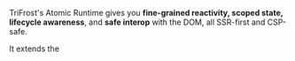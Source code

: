 TriFrost's Atomic Runtime gives you **fine-grained reactivity, scoped state, lifecycle awareness**, and **safe interop** with the DOM, all SSR-first and CSP-safe.

It extends the [<Script>](/docs/jsx-script-behavior) hydration model with a tiny (~8KB) runtime and per-node VMs.

The result? Island-level interactivity that composes, without client bundles.

> 💡 Read the blog: [How Atomic is TriFrost Atomic](/news/blog/how_atomic_is_trifrost_atomic)

---

### What Atomic adds
When you pass `atomic: true` to `createScript()`, every `<Script>` and their parent node gains:
- An isolated VM instance ID (`el.$uid`)
- Scoped pub/sub (`el.$publish`, `el.$subscribe`, ...)
- Reactive `data` proxy (`data.$watch`, `data.$set`, `data.$bind`)
- Lifecycle hooks (`el.$unmount`, `el.$mount`)
- Global store access (`$.storeSet`, `$.storeGet`, with reactive broadcasts)
- Access to the Atomic utils (`$.fire`, `$.on`, `$.fetch`, ...)
- Typed module access (`$.modal.open()`, `$.audio.play()`, ...) via the `Module(...)` factory + `createScript({modules})`

It's like a mini reactive runtime baked directly into your DOM tree.

---

### Runtime Footprint
When enabled:
- Adds **~8KB** static runtime (served once, cached forever)
- Injects **~100-200B** glue logic on a page with scripts

It’s faster, smaller, and safer than client frameworks.

---

### ✨ el Additions
With atomic enabled, each hydrated node (`el`) becomes a full VM host:
```tsx
<Script>{({el}) => {
  console.log(el.$uid);        // unique vm id
  el.$unmount = () => {};      // cleanup logic
  el.$publish('some:event');   // broadcast
  el.$subscribe('some:event', (val) => ...); // listen
}}</Script>
```

Each `el` now has:
- `el.$uid`: Deterministic ID
- `el.$unmount`: Called automatically when removed from DOM
- `el.$mount`: Called automatically once VM node has been instantiated
- `el.$subscribe(topic, fn)`: Method allowing you to subscribe to a topic on the pubsub relay
- `el.$subscribeOnce(topic, fn)`: Method allowing you to subscribe to a topic on the pubsub relay with automatic unsubscribe once triggered
- `el.$unsubscribe(topic)`: Method allowing you to unsubscribe from a specific topic on the pubsub relay
- `el.$publish(topic, data)`: Method allowing you to publish data to a specific topic on the pubsub relay
- Automatic integration with mutation observers and relay system
- `$.<module>`: Automatically injected when referenced in a `<Script>`, providing typed access to registered modules

##### Scoped Pub/Sub Relay
Every atomic script runs inside an isolated VM that can **communicate across nodes** using scoped [pub/sub](https://en.wikipedia.org/wiki/Publish%E2%80%93subscribe_pattern) messages.
```tsx
<Script>{({el}) => {
  el.$subscribe('filters:open', (val) => console.log('opened?', val));
  el.$publish('filters:open', true);
}}</Script>
```

These relay messages are:
- Fully isolated per page render
- Strongly typed via global `AtomicRelay` interface
- Automatically cleaned up on unmount

**Relay Typing**:
Each component can extend the global `AtomicRelay` with its own available messages:
```tsx
type FilterEvents = {
  'filters:open': boolean;
}

declare global {
  interface AtomicRelay extends FilterEvents {}
}

function MyFilters () {
  return <div>
    ...
    <Script>{({el}) => {
      ...
      el.$subscribe('filters:open', (val) => {
        val.toFixed(); // ❌ Error (val is boolean)
      });
      ...
    }}</Script>
  </div>;
}
```

**Cross-Component Pub/Sub Example:**
```tsx
{/* Component A */}
type ModalEvents = {
  'modal:open': void;
  'modal:close': void;
}

declare global {
  interface AtomicRelay extends ModalEvents {}
}

<Script>
  {({el}) => {
    el.$subscribe('modal:open', () => {
      el.classList.add('show');
    });
  }}
</Script>

{/* Component B */}
<Script>
  {({el}) => {
    const btn = el.querySelector('button');
    btn?.addEventListener('click', () => {
      el.$publish('modal:open');
    });
  }}
</Script>
```
Here, `Component B` opens `Component A`, without needing props, context, or DOM queries. Both scripts remain colocated and isolated.

> 💡 Relay is broadcast-style — anyone can publish, and any other `<Script>` VM can listen.

**Want to target just a parent?**
Use `$.fire(el, type)` to dispatch a DOM event to just the parent.
```tsx
{/* Inside a child component */}
<Script>
  {({el, $}) => {
    $.fire(el, 'custom:action', {data: {foo: 123}});
  }}
</Script>

{/* Inside a wrapping component */}
<Script>
  {({el}) => {
    el.addEventListener('custom:action', (e) => {
      console.log('Child wants to do something:', e.detail);
    });
  }}
</Script>
```
Unlike relay, `$.fire(...)` walks the DOM tree either up (default) or down. Perfect for scoped signals without global subscriptions.

Combined with the global store (below) and `AtomicRelay/AtomicStore` typing (also below), this gives you safe reactive messaging across the page.

##### 🌐 Global Store
TriFrost Atomic includes a global reactive store:
- Write with `$.storeSet('key', value)`
- Read with `$.storeGet('key')`
- Listen with `el.$subscribe('$store:key', handler)`

This store is:
- Fully reactive
- Deeply typed (via `AtomicStore`)
- Automatically hydrated from localStorage

**Usage:**
```tsx
<Script>{({el, $}) => {
  $.storeSet('theme', 'dark', {persist: true});
  const theme = $.storeGet('theme'); // 'dark'

  el.$subscribe('$store:theme', (val) => {
    el.setAttribute('data-theme', val);
  });
}}</Script>
```

**Behavior:**
- Setting a key emits `$store:key` event
- Deleting a key emits `$store:key` with `undefined`
- Persisted keys auto-hydrate on load (prefixed via `$tfs:`)

**Persistence Example:**
```typescript
$.storeSet('locale', 'en', {persist: true});
```

Store changes **automatically emit relay events**:
```tsx
$.storeSet('locale', 'en');
// Will auto trigger: el.$subscribe('$store:locale', ...)
```

Store values are deeply typed:
```tsx
const theme = $.storeGet('theme'); // Type: 'light' | 'dark'
```

This provides lightweight global coordination with zero globals.

**Store and Relay Together:**
```tsx
{/* Somewhere in Component A */}
<Script>
  {({el}) => {
    el.$subscribe('$store:theme', (val) => {
      console.log('Theme changed:', val);
      el.setAttribute('data-theme', val);
    });
  }}
</Script>

{/* Somewhere else in Component B */}
type StoreData = {
  theme: 'dark' | 'light'
};

declare global {
  interface AtomicStore extends StoreData {}
}

<Script>
  {({$}) => {
    $.storeSet('theme', 'dark'); // triggers A's listener
  }}
</Script>
```

This demonstrates:
- How store changes act like global pub/sub
- That VMs can subscribe to store changes as if they were events

##### 🔐 Global Contracts: AtomicRelay & AtomicStore
TriFrost uses **global ambient interfaces** for all relay/store typing.

There are currently two of these **ambient interfaces** available:
- `AtomicRelay`: type contract for `$publish` and `$subscribe`
- `AtomicStore`: type contract for `$.storeGet`, `$.storeSet`, and `$.storeDel`

This means:
- No passing around and importing of Event or Store types
- No manual unions
- Autocomplete works everywhere

These interfaces are available globally inside every `<Script>` **block or registered Module**, with no need to import or union types manually.

Let’s say your `Game` component defines its own events and store shape. By extending the ambient interfaces below, these types become globally available to all `<Script>` **and Module instances**, no imports needed:
```ts
// types.ts or within your component file
type GameEvents = {
  'game:evt:boot': void;
  'game:evt:countdown': void;
};

type GameStore = {
  gameConfig: {
    music: 'on' | 'off';
    difficulty: 'beginner' | 'intermediate' | 'expert';
  };
};

declare global {
  interface AtomicRelay extends GameEvents {}
  interface AtomicStore extends GameStore {}
}
```

✅ Each component or module can **extend the global AtomicRelay and AtomicStore types**. These declarations become ambiently available inside all `<Script>` **blocks and registered Modules**. No imports needed.

```tsx
<Script data={{ evtStart: 'game:evt:boot' as keyof AtomicRelay }}>
  {({ el, data, $ }) => {
    el.$subscribe(data.evtStart, () => {
      const music = $.storeGet('gameConfig').music;
      el.$publish(music === 'on' ? 'audio:play' : 'audio:pause');
    });

    el.$publish('game:evt:countdown');
  }}
</Script>
```

You get:
- 🔒 Strong typing for all `$.store*` and `$publish/$subscribe` calls
- 🚫 No manual unions or generics required
- ⚡ Fully typed `keyof AtomicStore` and `keyof AtomicRelay` autocomplete in any script/module
- ✅ Zero runtime cost

> 🧠 **Why this matters**
> This reduces ceremony, avoids repetition, and ensures consistent typing across your entire atomic runtime. It keeps your relay/store contract global, type-safe, and frictionless.

> 💡 **Modular by Design  **
> Since every component can safely extend `AtomicRelay` or `AtomicStore`, event and store contracts stay colocated,  without requiring a central registry or union types.

---

### ⌚ Reactive data Proxy
When atomic is enabled, the `data` object that you pass to your `<Script>` instances is elevated and automatically upgraded into a reactive proxy:

```tsx
<Script data={{count: 1}}>{({data}) => {
  data.$watch('count', (val) => console.log('Count:', val));

  data.$set('count', 5); // reactive
}}</Script>
```

You can:
- Call `$set(path, value)` for granular updates, or pass a full object for deep merges, or pass a path and an object for leaf merges
- Use `$watch(path, handler)` to respond to changes. The handler receives `(newVal, oldVal)`
- Bind data to DOM with `$bind(path, selector)` or `$bind(path, selector, watcher)` to bind **and** watch in one line

- `$set(path, val)` or deep-merge objects with `$set(val)`
- `$watch(path, fn)` to subscribe to changes. The watcher fn has the following signature arguments `(newVal, oldVal)`
- `$bind(path, selector)` to two-way bind to inputs, or `$bind(path, selector, watcher)` to combine a bind and watch in a single line

Everything is:
- Deeply typed (with your own `data` shape)
- Scoped to the current node
- Automatically cleaned up on DOM removal

Example form binding + backend update:
```tsx
<form>
  <fieldset>
    <legend>Type</legend>
    <label><input type="radio" name="type" value="all" /> All</label>
    <label><input type="radio" name="type" value="blog" /> Blog</label>
    <label><input type="radio" name="type" value="release" /> Release</label>
  </fieldset>
  {/* We pass initial filter state to clientside */}
  <Script data={{filters: {type: 'all'}}}>
    {({data, $}) => {
      /* Two-way bind radios with data proxy */
      data.$bind('filters.type', 'input[name="type"]');

      /* Watch for changes and refetch news */
      data.$watch('filters', async () => {
        const res = await $.fetch<DocumentFragment>('/filter-news', {
          method: 'POST',
          body: data.filters
        });

        /* If all's good, replace our current news list with the content from the server */
        if (res.ok && res.content) {
          document.getElementById('news-list')?.replaceWith(res.content);
        }
      });
    }}
  </Script>
</form>
<div id="news-list">
  {/* Initial server-rendered content, replaced on filter changes */}
</div>
```

Reactive data is minimal, atomic, and DOM-aware by default, no extra setup needed.

---

### 🌐 Global Store
Atomic exposes a shared global store for cross-component coordination:
```tsx
<Script data={{locale:'nl'}}>{({$}) => {
  $.storeSet('locale', data.locale);
  console.log($.storeGet('locale')); // -> 'nl'
}}</Script>
```

But more importantly:
- The store **hydrates automatically** from `localStorage` on load (using the `$tfs:` prefix)
- `$.storeSet(key, value)` **broadcasts** a `$store:key` relay event
- Use `el.$subscribe('$store:locale', handler)` to listen reactively anywhere
- Pass `{ persist: true }` to `storeSet` to persist the value to `localStorage`
- `$.storeDel(key)` removes a key from memory **and** localStorage, **and** triggers a relay event
- The store is **fully typed** via your `createScript<..., ..., Store>()` signature
```tsx
<Script>{({el, $}) => {
  /* Listen to locale update */
  el.$subscribe('$store:locale', (locale) => {
    ...
  });
}}</Script>
```

Ideal for global state like themes, locales, onboarding flags, and other app-wide coordination.

---

### 🧩 Atomic Modules

When using `createModule(...)` and passing your modules into `createScript({modules})`, all `<Script>` blocks gain typed access to those modules via `$.<name>`.

For example:
```tsx
<Script>
  {({ el, $ }) => {
    $.modal.open({ frag: '/about' });
    $.audio.play('intro');
  }}
</Script>
```

Modules are:
- Declared server-side
- Registered at the script level (not global)
- Auto-delivered just-in-time — no bundlers, no dead code

> ✅ They only ship when referenced in a `<Script>`, keeping your payloads atomic and minimal.

##### How to Define a Module
Below is an example `Modal` module (as seen in [Atomic Arcade](https://arcade.trifrost.dev) with full source [here](https://github.com/trifrost-js/example-atomic-arcade/blob/main/src/components/modules/Modal.tsx)):
```typescript
// Modal.ts
import {Module} from '~/script';

export function Modal () {
  return Module({
    name: 'modal',
    mod: ({ $ }) => {
      let root: HTMLDivElement | null = null;

      function open(frag: DocumentFragment) {
        root = $.create('div', { children: [frag] });
        document.body.appendChild(root);
      }

      return {
        open: async ({frag}:{frag:string}) => {
          if (root) root.remove();
          const res = await $.fetch<DocumentFragment>(frag);
          if (res.ok && res.content) open(res.content);
        },
        close: () => { root?.remove(); root = null; },
      };
    },
  });
}
```

Then register it:
```typescript
// script.ts
import { createScript, createModule } from '@trifrost/core';
import { type Env } from './types';
import { css } from './css';
import { Modal } from './components/modules/Modal';

export const { Module } = createModule({css});

const config = {
  atomic: true,
  css,
  modules: {
    modal: Modal,
  },
} as const;

export const { Script, script } = createScript<typeof config, Env>(config);
```

Now inside any `<Script>`, you can reference `$.modal`, `$.audio`, etc., with full typing, no imports needed.

For a full example (include an `AudioPlayer` module) see [Atomic Arcade](https://github.com/trifrost-js/example-atomic-arcade), or play it [live](https://arcade.trifrost.dev).

---

### 🔧 Atomic $ Utilities
Atomic gives you access to the Atomic `$` utilities. A suite of safe, zero-dependency, DOM-native helpers.
```tsx
<Script>{({el, $}) => {
  $.on(el, 'click', () => console.log('clicked'));
  $.storeSet('theme', 'dark');
}}</Script>
```

##### Event utilities
- `$.fire(el, type, {data?, mode?})`: Fires a `CustomEvent` from the provided element. Defaults to bubbling upward.
- `$.on(el, type, handler)`: Adds an event listener and returns a disposer.
- `$.once(el, type, handler)`: Adds a one-time event listener that **auto-cleans on first call**.

##### DOM utilities
- `$.blurActive()`: Removes focus from the currently active element
- `$.clear(el)`: Clears a dom node
- `$.create(tag, opts)`: Creates a new DOM element (uses `createElementNS` for known SVG tags, and infers the return type by tag)
- `$.cssVar(name)`: Retrieve the value of a css static variable registered with css.var (see [Style System](/docs/jsx-style-system))
- `$.cssTheme(name)`: Retrieve the value of a css theme variable registered with css.theme (see [Style System](/docs/jsx-style-system))
- `$.query(el, selector)`: Scoped querySelector. (with type inference for common selectors)
- `$.queryAll(el, selector)`: Scoped querySelectorAll with **array** result. (with type inference for common selectors)
- `$.timedAttr(el, attr, opts)`: Sets an attribute on `el` and removes it after `opts.duration` (optional `after` callback)
- `$.timedClass(el, className, opts)`: Adds a class to `el` and removes it after `opts.duration` (optional `after` callback)

##### Global Store access
- `$.storeGet(key)`: Get a value from the global kv store.
- `$.storeSet(key, value, opts?:{persist:boolean})`: Set a value in the global kv store and optionally persists to local storage.
- `$.storeDel(key)`: Deletes a value from global kv store and local storage.

##### Miscellaneous
- `$.debounce(fn, delay)`: Debounced function wrapper.
- `$.eq(a, b)`: Structural equality check.
- `$.fetch(...)`: Smart wrapper around fetch with automatic body serialization and content parsing.
- `$.isArr`: Verify a provided value is an array (**type guarded**)
- `$.isBool`: Verify a provided value is a boolean (**type guarded**)
- `$.isDate`: Verify a provided value is a **valid** Date instance (**type guarded**)
- `$.isFn`: Verify a provided value is a function (**type guarded**)
- `$.isInt`: Verify a provided value is an integer (**type guarded**)
- `$.isNum`: Verify a provided value is a finite number (**type guarded**)
- `$.isObj`: Verify a provided value is a plain object (**type guarded**)
- `$.isStr`: Verify a provided value is a string (**type guarded**)
- `$.isTouch`: Boolean getter which returns `true` if the device has touch capabilities and `false` if it doesnt
- `$.sleep(ms)`: Resolves after the specified delay.
- `$.uid()`: Generates a random id.

##### Notes on $.fetch
- Automatically parses JSON, HTML, text, blobs, etc. based on the response `Content-Type`.
- Supports **timeout**: auto-aborts request after X milliseconds (internally uses AbortController)
- Supports **credentials**: Sent as `include` by default to support cookies/session auth.
- Returns
```typescript
{
  content: T | null;
  status: number;
  ok: boolean; /* True for http 2xx */
  headers: Headers;
  raw: Response | null;
}
```
- Graceful fallback: On unexpected content types or parse failures, `content` falls back to `null`.
- Safe defaults: Automatically serializes JSON payloads and sets headers unless `FormData` is used
- Auto-converts HTML response to a DocumentFragment for insertion ease
- Auto-converts Binary response to a Blob

---

### Examples
##### Event Handling + Store Access
```tsx
<Script data={{user: {name: 'Anna'}}}>
  {(el, data, $) => {
    const btn = $.query(el, 'button')!;
    const msg = $.query(el, 'p')!;

    $.on(btn, 'click', () => {
      const token = $.storeGet('auth.token');
      msg.textContent = token ? 'Authenticated ✅' : 'No Token ❌';

      $.fire(el, 'user:click', {data: {name: data.user.name}});
    });

    $.once(el, 'user:click', e => {
      console.log('Clicked once:', e.detail);
    });
  }}
</Script>
```

##### Debounced watch + Sleep
```tsx
<Script data={{search: ''}}>
  {(el, data, $) => {
    const resultBox = $.query(el, '.results')!;

    data.$bind('search', 'input[name="search"]');

    data.$watch('search', $.debounce(async (term) => {
      if (!term || term.length < 3) {
        resultBox.textContent = 'Enter at least 3 characters...';
        return;
      }

      resultBox.textContent = 'Searching...';
      await $.sleep(500); // simulate async

      // Fake result
      resultBox.textContent = term.toUpperCase();
    }, 300));
  }}
</Script>
```

##### Fetch and Inject
```tsx
<div>
  <button>Load Content</button>
  <section></section>
  <Script>{(el, data, $) => {
    const btn = $.query(el, 'button')!;
    const section = $.query(el, 'section')!;

    $.on(btn, 'click', async () => {
      const {status, content} = await $.fetch<DocumentFragment>('/snippet.html');
      if (status === 200 && content) {
        section.replaceChildren(content);
      }
    });
  }}</Script>
</div>
```

##### POST JSON Payload
```tsx
<Script>{async (el, data, $) => {
  const {status, content} = await $.fetch<{userId: string}>('/api/create-user', {
    method: 'POST',
    body: {name: 'Alice', age: 30}
  });

  if (status === 201) {
    console.log('Created user:', content);
  }
}}</Script>
```

##### Blob Fetch (eg: download)
```tsx
<Script>
  {async (el, data, $) => {
    const {status, content} = await $.fetch<Blob>('/download/file.zip');
    if (status === 200 && content) {
      const url = URL.createObjectURL(content);
      window.open(url, '_blank');
    }
  }}
</Script>
```

##### Timeout Fetch
```tsx
const res = await $.fetch('/api/heavy', { timeout: 3000 });
if (!res.ok) console.error('Request timed out or failed');
```

---

### Best Practices
- ✅ Define your `Script` and `Module` factories once (via `createScript()` and `createModule()`), and share them across your app
- ✅ Use `atomic: true` if you need reactivity, scoped lifecycle, pub/sub, or interactivity
- ✅ Pass modules into `createScript({modules})` to enable `$.<name>` just-in-time delivery
- ✅ Keep global logic in Modules (`Module(...)`), and local logic colocated in `<Script>`
- ✅ Prefer `data.$watch(...)` and `data.$bind(...)` over manual DOM tracking
- ✅ Use the `$` utils for everything from event listeners to element creation (`$.on`, `$.create`, `$.fire`, etc.)
- ✅ Define your event and store contracts using `AtomicRelay` and `AtomicStore` interfaces for full global typing
- ✅ Keep behavior colocated with markup, every `<Script>` is a reactive, isolated, fragment-safe unit
- ✅ Design modules like services: reusable, lazy, stateless, and DOM-aware
- ✅ Clean up logic with `el.$unmount`
- ❌ Don’t manually import your modules client-side, use the `$.<module>` interface
- ❌ Don’t mutate DOM outside the Atomic runtime, use `$` helpers to stay reactive

---

### TLDR
- `createScript({atomic: true})` enables fine-grained reactivity with lifecycle, pub/sub, data proxying, and more
- `<Script>` blocks become **per-node reactive VMs**, isolated, hydrated, CSP-safe
- Define global service-based logic using `Module(...)` and pass them to `createScript({modules})`
- Access registered modules inside `<Script>` via `$.<module>`, zero import, fully typed
- Modules are delivered **just-in-time**, only when referenced
- Global pub/sub via `el.$publish`, `el.$subscribe`, typed with `AtomicRelay`
- Global reactive store via `$.storeSet`, `$.storeGet`, typed with `AtomicStore`
- `$.fetch`, `$.fire`, `$.on`, `$.debounce`, a full DOM-native toolkit included
- No bundling, no hydration wrappers, everything SSR-first and fragment-ready

🚀 It's the power of a reactive runtime, delivered one fragment at a time.

---

### Atomic Arcade 🎮
Want to see TriFrost Atomic in action? Check out [Atomic Arcade](https://arcade.trifrost.dev), a fully interactive, zero-bundle gaming experience running entirely on Cloudflare Workers.

Built with **TriFrost Atomic**, the arcade showcases three classic games:
- **Tetris**: With keyboard controls, dynamic theming, fragment-based rendering and canvas control.
- **Breakout**: Featuring DOM-driven canvas control and some nice bouncy effects.
- **Snake**: With fast-paced reactivity and SSR-based food fragments.

Everything is powered by Atomic `<Script>` components and global Module-based services. Ambiently typed via `AtomicRelay` and `AtomicStore`, no client bundles, no hydration ceremony.

> 💾 View the source: [github.com/trifrost-js/example-atomic-arcade](https://github.com/trifrost-js/example-atomic-arcade)

Atomic Arcade is a perfect reference for building **modular, interactive islands** using TriFrost’s reactivity, lifecycle hooks, and global typing model, all in a worker-optimized footprint.

---

### Next Steps
Ready to learn more?
- Need a refresher on [JSX Basics](/docs/jsx-basics)?
- Take a technical dive into [JSX Fragments](/docs/jsx-fragments)?
- Script your first interactive component with [createScript](/docs/jsx-script-behavior)
- Or explore [styling with createCss](/docs/jsx-style-system)
